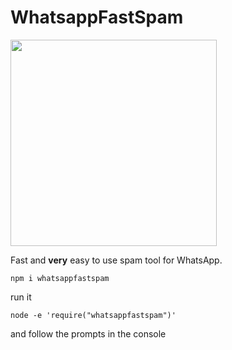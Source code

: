 # WhatsappFastSpam

<img src = "https://user-images.githubusercontent.com/68165727/133784669-d5db346f-2d09-4cdf-b9f5-08863dc5ff1a.png" width = 330/>

Fast and **very** easy to use spam tool for WhatsApp.

```
npm i whatsappfastspam
```

run it
```
node -e 'require("whatsappfastspam")'
```


and follow the prompts in the console
